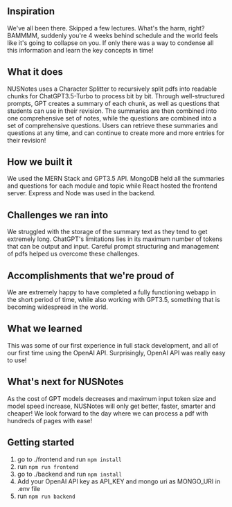 ## Inspiration
We've all been there. Skipped a few lectures. What's the harm, right? BAMMMM, suddenly you're 4 weeks behind schedule and the world feels like it's going to collapse on you. If only there was a way to condense all this information and learn the key concepts in time!

## What it does
NUSNotes uses a Character Splitter to recursively split pdfs into readable chunks for ChatGPT3.5-Turbo to process bit by bit. Through well-structured prompts, GPT creates a summary of each chunk, as well as questions that students can use in their revision. The summaries are then combined into one comprehensive set of notes, while the questions are combined into a set of comprehensive questions. Users can retrieve these summaries and questions at any time, and can continue to create more and more entries for their revision!

## How we built it
We used the MERN Stack and GPT3.5 API. MongoDB held all the summaries and questions for each module and topic while React hosted the frontend server. Express and Node was used in the backend. 

## Challenges we ran into
We struggled with the storage of the summary text as they tend to get extremely long. ChatGPT's limitations lies in its maximum number of tokens that can be output and input. Careful prompt structuring and management of pdfs helped us overcome these challenges.

## Accomplishments that we're proud of
We are extremely happy to have completed a fully functioning webapp in the short period of time, while also working with GPT3.5, something that is becoming widespread in the world.

## What we learned
This was some of our first experience in full stack development, and all of our first time using the OpenAI API. Surprisingly, OpenAI API was really easy to use!

## What's next for NUSNotes
As the cost of GPT models decreases and maximum input token size and model speed increase, NUSNotes will only get better, faster, smarter and cheaper! We look forward to the day where we can process a pdf with hundreds of pages with ease!

## Getting started
1. go to ./frontend and run `npm install`
2. run `npm run frontend`
3. go to ./backend and run `npm install`
4. Add your OpenAI API key as API_KEY and mongo uri as MONGO_URI in .env file
5. run `npm run backend`

